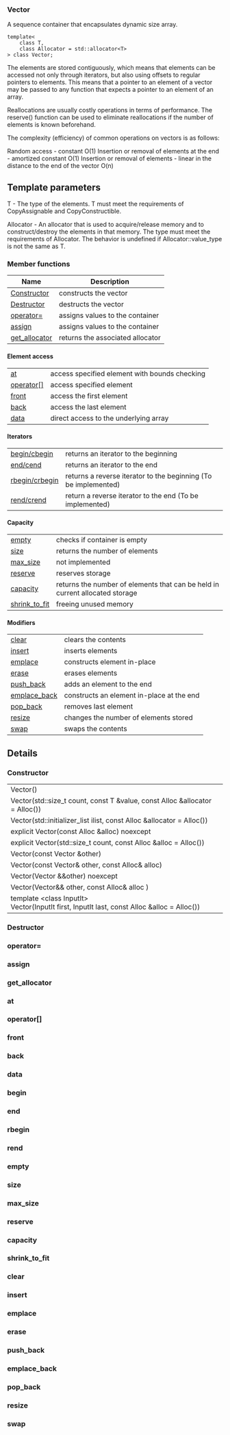 ### Vector

A sequence container that encapsulates dynamic size array.

```
template<
    class T,
    class Allocator = std::allocator<T>
> class Vector;
```

The elements are stored contiguously, which means that elements can be accessed not only through iterators, but also using offsets to regular pointers to elements. This means that a pointer to an element of a vector may be passed to any function that expects a pointer to an element of an array.

Reallocations are usually costly operations in terms of performance. The reserve() function can be used to eliminate reallocations if the number of elements is known beforehand.

The complexity (efficiency) of common operations on vectors is as follows:

Random access - constant O(1)
Insertion or removal of elements at the end - amortized constant O(1)
Insertion or removal of elements - linear in the distance to the end of the vector O(n)

## Template parameters
T	-	The type of the elements.
T must meet the requirements of CopyAssignable and CopyConstructible.

Allocator	-	An allocator that is used to acquire/release memory and to construct/destroy the elements in that memory. The type must meet the requirements of Allocator. The behavior is undefined if Allocator::value_type is not the same as T.


### Member functions

| Name          | Description |
|---------------|----------------------------------|
| [Constructor](#Constructor) | constructs the vector            |
| [Destructor](#Destructor)  | destructs the vector             |
| [operator=](#operator=)     | assigns values to the container  |
| [assign](#assign)        | assigns values to the container  |
| [get_allocator](#get_allocator) | returns the associated allocator |

#### Element access
| | |
|------|------|
|[at](#at)          | access specified element with bounds checking |
| [operator[]](operator[]) | access specified element |
| [front](#front)      | access the first element |
| [back](#back)       | access the last element |
| [data](#data)       | direct access to the underlying array |

#### Iterators
| | |
|------|------|
| [begin/cbegin](#begin)| returns an iterator to the beginning |
| [end/cend](#end) | returns an iterator to the end |
| [rbegin/crbegin](#rbegin) | returns a reverse iterator to the beginning (To be implemented)|
| [rend/crend](#rend) | return a reverse iterator to the end (To be implemented)|

#### Capacity
|||
|-|-|
| [empty](#empty) | checks if container is empty |
| [size](#size) | returns the number of elements |
| [max_size](#max_size) | not implemented |
| [reserve](#reserve) | reserves storage |
| [capacity](#capacity) | returns the number of elements that can be held in current allocated storage |
| [shrink_to_fit](#shrink_to_fit) | freeing unused memory |

#### Modifiers 
|||
|-|-|
| [clear](#clear) | clears the contents |
| [insert](#insert) | inserts elements |
| [emplace](#emplace) | constructs element in-place |
| [erase](#erase) | erases elements |
| [push_back](#push_back) | adds an element to the end |
| [emplace_back](#emplace_back) | constructs an element in-place at the end |
| [pop_back](#pop_back) | removes last element |
| [resize](#resize) | changes the number of elements stored |
| [swap](#swap) | swaps the contents |


## Details
### Constructor
|||
|-|-|
| Vector()||
| Vector(std::size_t count, const T &value, const Alloc &allocator = Alloc()) ||
| Vector(std::initializer_list<T> ilist, const Alloc &allocator = Alloc()) ||
| explicit Vector(const Alloc &alloc) noexcept ||
| explicit Vector(std::size_t count, const Alloc &alloc = Alloc()) ||
| Vector(const Vector &other)||
| Vector(const Vector& other, const Alloc& alloc)||
| Vector(Vector &&other) noexcept||
| Vector(Vector&& other, const Alloc& alloc ) ||
| template \<class InputIt\> <br> Vector(InputIt first, InputIt last, const Alloc &alloc = Alloc()) ||

### Destructor
### operator=
### assign
### get_allocator
### at
### operator[]
### front
### back
### data
### begin
### end
### rbegin
### rend
### empty
### size
### max_size
### reserve
### capacity
### shrink_to_fit
### clear
### insert
### emplace
### erase
### push_back
### emplace_back
### pop_back
### resize
### swap
